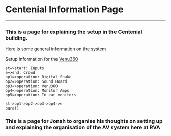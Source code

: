 # Centenial Information Page

---

### This is a page for explaining the setup in the Centenial building.

Here is some general information on the system

Setup information for the [Venu360](/venu360)

```flowchart
st=>start: Inputs
e=>end: Crowd
op1=>operation: Digital Snake
op2=>operation: Sound Board
op3=>operation: Venu360 
op4=>operation: Monitor Amps
op5=>operation: In ear monitors

st->op1->op2->op3->op4->e
para()
```

### This is a page for Jonah to organise his thoughts on setting up and explaining the organisation of the AV system here at RVA
